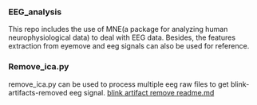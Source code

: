 ### EEG_analysis
This repo includes the use of MNE(a package for analyzing human neurophysiological data) to deal with EEG data. Besides, the features extraction from eyemove and eeg signals can also be used for reference.


### Remove_ica.py
remove_ica.py can be used to process multiple eeg raw files to get blink-artifacts-removed eeg signal.
[blink artifact remove readme.md](https://github.com/zhouhy0903/eeg_analysis/blob/master/remove_blink/readme.md)

